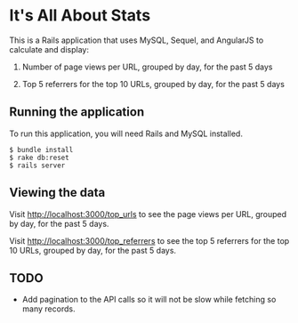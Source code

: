 # It's All About Stats

This is a Rails application that uses MySQL, Sequel, and AngularJS to calculate and display:

1. Number of page views per URL, grouped by day, for the past 5 days

2. Top 5 referrers for the top 10 URLs, grouped by day, for the past 5 days

## Running the application

To run this application, you will need Rails and MySQL installed.

```
$ bundle install
$ rake db:reset
$ rails server
```

## Viewing the data

Visit [http://localhost:3000/top_urls](http://localhost:3000/top_urls) to
see the page views per URL, grouped by day, for the past 5 days.

Visit [http://localhost:3000/top_referrers](http://localhost:3000/top_referrers) to
see the top 5 referrers for the top 10 URLs, grouped by day, for the past 5 days.

## TODO

* Add pagination to the API calls so it will not be slow while fetching so many records.
